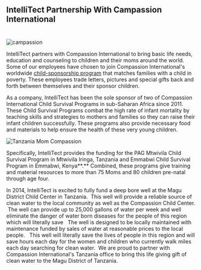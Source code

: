 

## IntelliTect Partnership With Campassion International 
#
![campassion](https://intellitect.com/wp-content/uploads/2015/01/campassion.jpg "IntelliTect Partners with Compassion International")

IntelliTect partners with Compassion International to bring basic life needs, education and counseling to children and their moms around the world. Some of our employees have chosen to join Compassion International's worldwide [child-sponsorship program](https://www.compassion.com/sponsor_a_child/default.htm "Compassion Child Sponsorship Home Page") that matches families with a child in poverty. These employees trade letters, pictures and special gifts back and forth between themselves and their sponsor children.

As a company, IntelliTect has been the sole sponsor of two of Compassion International Child Survival Programs in sub-Saharan Africa since 2011. These Child Survival Programs combat the high rate of infant mortality by teaching skills and strategies to mothers and families so they can raise their infant children successfully. These programs also provide necessary food and materials to help ensure the health of these very young children.

![Tanzania Mom Compassion](https://intellitect.com/wp-content/uploads/2013/02/Tanzania-Mom-Compassion.jpg "Tanzania Mom and Child")

Specifically, IntelliTect provides the funding for the PAG Mtwivila Child Survival Program in Mtwivila Iringa, Tanzania and Emmabwi Child Survival Program in Emmabwi, Kenya**.** Combined, these programs give training and material resources to more than 75 Moms and 80 children pre-natal through age four.

In 2014, IntelliTect is excited to fully fund a deep bore well at the Magu District Child Center in Tanzania.  This well will provide a reliable source of clean water to the local community as well as the Compassion Child Center.  The well can provide up to 25,000 gallons of water per week and well eliminate the danger of water born diseases for the people of this region which will literally save   The well is designed to be locally maintained with maintenance funded by sales of water at reasonable prices to the local people.   This well will literally save the lives of people in this region and will save hours each day for the women and children who currently walk miles each day searching for clean water.  We are proud to partner with Compassion International's Tanzania office to bring this life giving gift of clean water to the Magu District of Tanzania.
